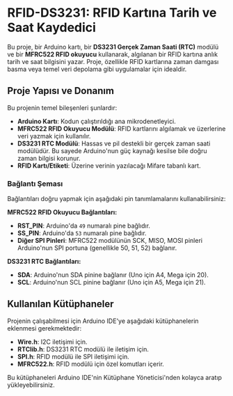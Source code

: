 # RFID-DS3231: RFID Kartına Tarih ve Saat Kaydedici

Bu proje, bir Arduino kartı, bir **DS3231 Gerçek Zaman Saati (RTC)** modülü ve bir **MFRC522 RFID okuyucu** kullanarak, algılanan bir RFID kartına anlık tarih ve saat bilgisini yazar. Proje, özellikle RFID kartlarına zaman damgası basma veya temel veri depolama gibi uygulamalar için idealdir.

## Proje Yapısı ve Donanım
Bu projenin temel bileşenleri şunlardır:

* **Arduino Kartı**: Kodun çalıştırıldığı ana mikrodenetleyici.
* **MFRC522 RFID Okuyucu Modülü**: RFID kartlarını algılamak ve üzerlerine veri yazmak için kullanılır.
* **DS3231 RTC Modülü**: Hassas ve pil destekli bir gerçek zaman saati modülüdür. Bu sayede Arduino'nun güç kaynağı kesilse bile doğru zaman bilgisi korunur.
* **RFID Kartı/Etiketi**: Üzerine verinin yazılacağı Mifare tabanlı kart.

### Bağlantı Şeması

Bağlantıları doğru yapmak için aşağıdaki pin tanımlamalarını kullanabilirsiniz:

**MFRC522 RFID Okuyucu Bağlantıları:**
* **RST_PIN**: Arduino'da `49` numaralı pine bağlıdır.
* **SS_PIN**: Arduino'da `53` numaralı pine bağlıdır.
* **Diğer SPI Pinleri**: MFRC522 modülünün SCK, MISO, MOSI pinleri Arduino'nun SPI portuna (genellikle 50, 51, 52) bağlanır.

**DS3231 RTC Bağlantıları:**
* **SDA**: Arduino'nun SDA pinine bağlanır (Uno için A4, Mega için 20).
* **SCL**: Arduino'nun SCL pinine bağlanır (Uno için A5, Mega için 21).

## Kullanılan Kütüphaneler

Projenin çalışabilmesi için Arduino IDE'ye aşağıdaki kütüphanelerin eklenmesi gerekmektedir:

* **Wire.h**: I2C iletişimi için.
* **RTClib.h**: DS3231 RTC modülü ile iletişim için.
* **SPI.h**: RFID modülü ile SPI iletişimi için.
* **MFRC522.h**: RFID modülü için özel komutları içerir.

Bu kütüphaneleri Arduino IDE'nin Kütüphane Yöneticisi'nden kolayca aratıp yükleyebilirsiniz.




